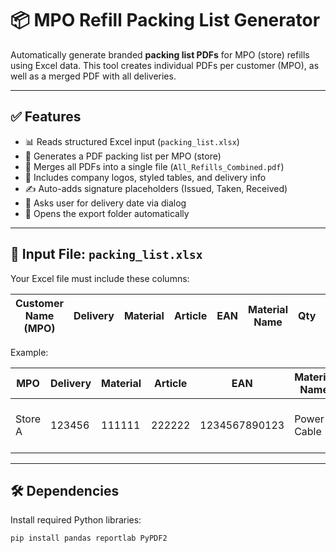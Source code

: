 # 📦 MPO Refill Packing List Generator

Automatically generate branded **packing list PDFs** for MPO (store) refills using Excel data. This tool creates individual PDFs per customer (MPO), as well as a merged PDF with all deliveries.

---

## ✅ Features

- 📊 Reads structured Excel input (`packing_list.xlsx`)
- 🧾 Generates a PDF packing list per MPO (store)
- 📎 Merges all PDFs into a single file (`All_Refills_Combined.pdf`)
- 🎨 Includes company logos, styled tables, and delivery info
- ✍️ Auto-adds signature placeholders (Issued, Taken, Received)
- 📅 Asks user for delivery date via dialog
- 📁 Opens the export folder automatically

---

## 📂 Input File: `packing_list.xlsx`

Your Excel file must include these columns:

| Customer Name (MPO) | Delivery | Material | Article | EAN | Material Name | Qty | Collab Order | Delivery Address |
|---------------------|----------|----------|---------|-----|----------------|-----|----------------|------------------|

Example:

| MPO         | Delivery | Material | Article | EAN         | Material Name | Qty | Collab Order | Delivery Address        |
|-------------|----------|----------|---------|-------------|----------------|-----|----------------|--------------------------|
| Store A     | 123456   | 111111   | 222222  | 1234567890123 | Power Cable   | 10  | ORD001         | Some Street 123, City   |

---

## 🛠 Dependencies

Install required Python libraries:

```bash
pip install pandas reportlab PyPDF2
